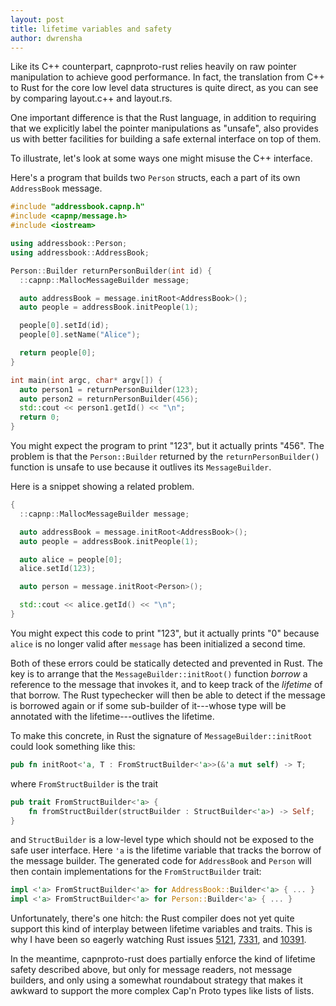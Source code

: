 ```yaml
---
layout: post
title: lifetime variables and safety
author: dwrensha
---
```


Like its C++ counterpart,
capnproto-rust relies heavily
on raw pointer manipulation
to achieve good performance.
In fact,
the translation
from C++ to Rust
for the core low level
data structures
is quite direct,
as you can see by comparing
layout.c++ and layout.rs.

One important  difference is that
the Rust language, in addition to
requiring that we explicitly
label the pointer manipulations as "unsafe",
also provides us
with better facilities
for building
a safe external interface
on top of them.

To illustrate, let's look at some
ways one might misuse the C++ interface.

Here's a program that builds two
`Person` structs, each a part of
its own `AddressBook` message.

```c++
#include "addressbook.capnp.h"
#include <capnp/message.h>
#include <iostream>

using addressbook::Person;
using addressbook::AddressBook;

Person::Builder returnPersonBuilder(int id) {
  ::capnp::MallocMessageBuilder message;

  auto addressBook = message.initRoot<AddressBook>();
  auto people = addressBook.initPeople(1);

  people[0].setId(id);
  people[0].setName("Alice");

  return people[0];
}

int main(int argc, char* argv[]) {
  auto person1 = returnPersonBuilder(123);
  auto person2 = returnPersonBuilder(456);
  std::cout << person1.getId() << "\n";
  return 0;
}

```

You might expect the program to print
"123", but it actually prints "456".
The problem is that the `Person::Builder` returned
by the `returnPersonBuilder()` function
is unsafe to use because it
outlives its `MessageBuilder`.

Here is a snippet showing a related problem.

```c++
{
  ::capnp::MallocMessageBuilder message;

  auto addressBook = message.initRoot<AddressBook>();
  auto people = addressBook.initPeople(1);

  auto alice = people[0];
  alice.setId(123);

  auto person = message.initRoot<Person>();

  std::cout << alice.getId() << "\n";
}
```
You might expect this code to print "123", but
it actually prints "0" because `alice`
is no longer valid after `message` has
been initialized a second time.

Both of these errors could be statically
detected and prevented in Rust.
The key is to arrange that the
`MessageBuilder::initRoot()` function
*borrow* a reference to the message that invokes it,
and to keep track of the *lifetime* of that borrow.
The Rust typechecker will then be able to detect
if the message is borrowed again
or if some sub-builder of it---whose type will
be annotated with the lifetime---outlives the
lifetime.

To make this concrete, in Rust
the signature of `MessageBuilder::initRoot` could look something like this:

```rust
pub fn initRoot<'a, T : FromStructBuilder<'a>>(&'a mut self) -> T;

```

where `FromStructBuilder` is the trait

```rust
pub trait FromStructBuilder<'a> {
    fn fromStructBuilder(structBuilder : StructBuilder<'a>) -> Self;
}
```
and `StructBuilder` is a low-level type
which should not be exposed to the safe user interface.
Here `'a` is the lifetime variable that tracks the borrow
of the message builder.
The generated code for `AddressBook` and `Person` will then
contain implementations for
the `FromStructBuilder` trait:

```rust
impl <'a> FromStructBuilder<'a> for AddressBook::Builder<'a> { ... }
impl <'a> FromStructBuilder<'a> for Person::Builder<'a> { ... }
```

Unfortunately, there's one hitch: the Rust compiler does not yet
quite support this kind of interplay between lifetime
variables and traits.
This is why I have been so eagerly watching
Rust issues [5121](https://github.com/mozilla/rust/issues/5121),
[7331](https://github.com/mozilla/rust/issues/7331), and
[10391](https://github.com/mozilla/rust/issues/10391).

In the meantime, capnproto-rust
does partially enforce the kind of lifetime safety
described above, but only for message readers, not message builders,
and only using a somewhat roundabout strategy that makes it
awkward to support the more complex
Cap'n Proto types like lists of lists.

